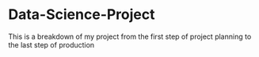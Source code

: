 # Data-Science-Project
This is a breakdown of my project from the first step of project planning to the last step of production
